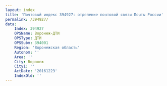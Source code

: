 ```yaml
---
layout: index
title: 'Почтовый индекс 394927: отделение почтовой связи Почты России'
permalink: /394927/
data:
    Index: 394927
    OPSName: Воронеж-ДТИ
    OPSType: ДТИ
    OPSSubm: 394001
    Region: 'Воронежская область'
    Autonom: ''
    Area: ''
    City: Воронеж
    City1: ''
    ActDate: '20161223'
    IndexOld: ''
---
```

